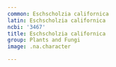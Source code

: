 ```yaml
---
common: Eschscholzia californica
latin: Eschscholzia californica
ncbi: '3467'
title: Eschscholzia californica
group: Plants and Fungi
image: .na.character

---
```

